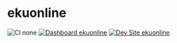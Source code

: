 # ekuonline

![CI none](https://img.shields.io/badge/ci-none-orange.svg)
[![Dashboard ekuonline](https://img.shields.io/badge/dashboard-ekuonline-yellow.svg)](https://dashboard.pantheon.io/sites/df90ed8e-aac4-4a99-b946-fe82b03b390d#dev/code)
[![Dev Site ekuonline](https://img.shields.io/badge/site-ekuonline-blue.svg)](http://dev-ekuonline.pantheonsite.io/)